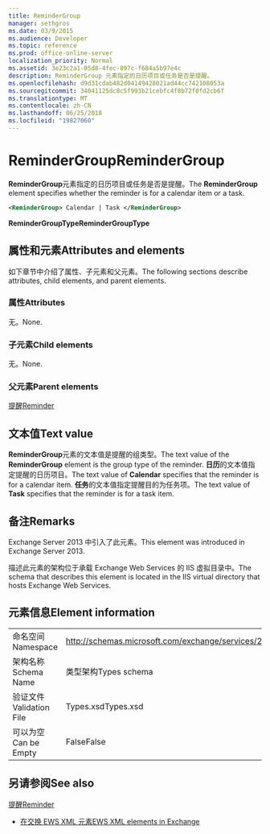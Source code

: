 ```yaml
---
title: ReminderGroup
manager: sethgros
ms.date: 03/9/2015
ms.audience: Developer
ms.topic: reference
ms.prod: office-online-server
localization_priority: Normal
ms.assetid: 3e23c2a1-05d8-4fec-897c-f684a5b97e4c
description: ReminderGroup 元素指定的日历项目或任务是否是提醒。
ms.openlocfilehash: d9d31cdab482d04149428021ad44cc742108053a
ms.sourcegitcommit: 34041125dc8c5f993b21cebfc4f8b72f0fd2cb6f
ms.translationtype: MT
ms.contentlocale: zh-CN
ms.lasthandoff: 06/25/2018
ms.locfileid: "19827060"
---
```

# <a name="remindergroup"></a><span data-ttu-id="8a8b4-103">ReminderGroup</span><span class="sxs-lookup"><span data-stu-id="8a8b4-103">ReminderGroup</span></span>

<span data-ttu-id="8a8b4-104">**ReminderGroup**元素指定的日历项目或任务是否是提醒。</span><span class="sxs-lookup"><span data-stu-id="8a8b4-104">The **ReminderGroup** element specifies whether the reminder is for a calendar item or a task.</span></span> 
  
```XML
<ReminderGroup> Calendar | Task </ReminderGroup>
```

 <span data-ttu-id="8a8b4-105">**ReminderGroupType**</span><span class="sxs-lookup"><span data-stu-id="8a8b4-105">**ReminderGroupType**</span></span>
## <a name="attributes-and-elements"></a><span data-ttu-id="8a8b4-106">属性和元素</span><span class="sxs-lookup"><span data-stu-id="8a8b4-106">Attributes and elements</span></span>

<span data-ttu-id="8a8b4-107">如下章节中介绍了属性、子元素和父元素。</span><span class="sxs-lookup"><span data-stu-id="8a8b4-107">The following sections describe attributes, child elements, and parent elements.</span></span>
  
### <a name="attributes"></a><span data-ttu-id="8a8b4-108">属性</span><span class="sxs-lookup"><span data-stu-id="8a8b4-108">Attributes</span></span>

<span data-ttu-id="8a8b4-109">无。</span><span class="sxs-lookup"><span data-stu-id="8a8b4-109">None.</span></span>
  
### <a name="child-elements"></a><span data-ttu-id="8a8b4-110">子元素</span><span class="sxs-lookup"><span data-stu-id="8a8b4-110">Child elements</span></span>

<span data-ttu-id="8a8b4-111">无。</span><span class="sxs-lookup"><span data-stu-id="8a8b4-111">None.</span></span>
  
### <a name="parent-elements"></a><span data-ttu-id="8a8b4-112">父元素</span><span class="sxs-lookup"><span data-stu-id="8a8b4-112">Parent elements</span></span>

[<span data-ttu-id="8a8b4-113">提醒</span><span class="sxs-lookup"><span data-stu-id="8a8b4-113">Reminder</span></span>](reminder.md)
  
## <a name="text-value"></a><span data-ttu-id="8a8b4-114">文本值</span><span class="sxs-lookup"><span data-stu-id="8a8b4-114">Text value</span></span>

<span data-ttu-id="8a8b4-115">**ReminderGroup**元素的文本值是提醒的组类型。</span><span class="sxs-lookup"><span data-stu-id="8a8b4-115">The text value of the **ReminderGroup** element is the group type of the reminder.</span></span> <span data-ttu-id="8a8b4-116">**日历**的文本值指定提醒的日历项目。</span><span class="sxs-lookup"><span data-stu-id="8a8b4-116">The text value of **Calendar** specifies that the reminder is for a calendar item.</span></span> <span data-ttu-id="8a8b4-117">**任务**的文本值指定提醒目的为任务项。</span><span class="sxs-lookup"><span data-stu-id="8a8b4-117">The text value of **Task** specifies that the reminder is for a task item.</span></span> 
  
## <a name="remarks"></a><span data-ttu-id="8a8b4-118">备注</span><span class="sxs-lookup"><span data-stu-id="8a8b4-118">Remarks</span></span>

<span data-ttu-id="8a8b4-119">Exchange Server 2013 中引入了此元素。</span><span class="sxs-lookup"><span data-stu-id="8a8b4-119">This element was introduced in Exchange Server 2013.</span></span>
  
<span data-ttu-id="8a8b4-120">描述此元素的架构位于承载 Exchange Web Services 的 IIS 虚拟目录中。</span><span class="sxs-lookup"><span data-stu-id="8a8b4-120">The schema that describes this element is located in the IIS virtual directory that hosts Exchange Web Services.</span></span>
  
## <a name="element-information"></a><span data-ttu-id="8a8b4-121">元素信息</span><span class="sxs-lookup"><span data-stu-id="8a8b4-121">Element information</span></span>

|||
|:-----|:-----|
|<span data-ttu-id="8a8b4-122">命名空间</span><span class="sxs-lookup"><span data-stu-id="8a8b4-122">Namespace</span></span>  <br/> |http://schemas.microsoft.com/exchange/services/2006/types  <br/> |
|<span data-ttu-id="8a8b4-123">架构名称</span><span class="sxs-lookup"><span data-stu-id="8a8b4-123">Schema Name</span></span>  <br/> |<span data-ttu-id="8a8b4-124">类型架构</span><span class="sxs-lookup"><span data-stu-id="8a8b4-124">Types schema</span></span>  <br/> |
|<span data-ttu-id="8a8b4-125">验证文件</span><span class="sxs-lookup"><span data-stu-id="8a8b4-125">Validation File</span></span>  <br/> |<span data-ttu-id="8a8b4-126">Types.xsd</span><span class="sxs-lookup"><span data-stu-id="8a8b4-126">Types.xsd</span></span>  <br/> |
|<span data-ttu-id="8a8b4-127">可以为空</span><span class="sxs-lookup"><span data-stu-id="8a8b4-127">Can be Empty</span></span>  <br/> |<span data-ttu-id="8a8b4-128">False</span><span class="sxs-lookup"><span data-stu-id="8a8b4-128">False</span></span>  <br/> |
   
## <a name="see-also"></a><span data-ttu-id="8a8b4-129">另请参阅</span><span class="sxs-lookup"><span data-stu-id="8a8b4-129">See also</span></span>



[<span data-ttu-id="8a8b4-130">提醒</span><span class="sxs-lookup"><span data-stu-id="8a8b4-130">Reminder</span></span>](reminder.md)


- [<span data-ttu-id="8a8b4-131">在交换 EWS XML 元素</span><span class="sxs-lookup"><span data-stu-id="8a8b4-131">EWS XML elements in Exchange</span></span>](ews-xml-elements-in-exchange.md)

